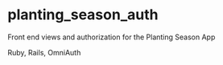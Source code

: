 planting_season_auth
====================

Front end views and authorization for the Planting Season App

Ruby, Rails, OmniAuth
